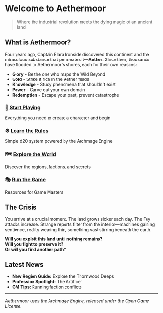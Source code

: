 # Welcome to Aethermoor

> Where the industrial revolution meets the dying magic of an ancient land

## What is Aethermoor?

Four years ago, Captain Elara Ironside discovered this continent and the miraculous substance that permeates it—**Aether**. Since then, thousands have flooded to Aethermoor's shores, each for their own reasons:

- **Glory** - Be the one who maps the Wild Beyond
- **Gold** - Strike it rich in the Aether fields  
- **Knowledge** - Study phenomena that shouldn't exist
- **Power** - Carve out your own domain
- **Redemption** - Escape your past, prevent catastrophe

### 🎲 [Start Playing](players-guide/character-creation.md)
Everything you need to create a character and begin

### ⚙️ [Learn the Rules](rules/basic-rules.md)  
Simple d20 system powered by the Archmage Engine

### 🗺️ [Explore the World](settings)
Discover the regions, factions, and secrets

### 🎭 [Run the Game](gm-guide)
Resources for Game Masters

## The Crisis

You arrive at a crucial moment. The land grows sicker each day. The Fey attacks increase. Strange reports filter from the interior—machines gaining sentience, reality wearing thin, something vast stirring beneath the earth.

**Will you exploit this land until nothing remains?**  
**Will you fight to preserve it?**  
**Or will you find another path?**

## Latest News

- **New Region Guide:** Explore the Thornwood Deeps
- **Profession Spotlight:** The Artificer
- **GM Tips:** Running faction conflicts

---

*Aethermoor uses the Archmage Engine, released under the Open Game License.*
